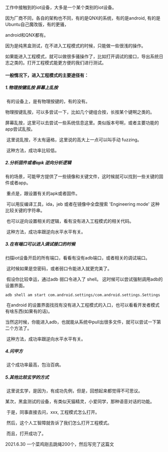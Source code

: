 工作中接触到的iot设备，大多是一个某个类别的iot设备。

因为厂商不同，各自的架构也不同，有的是QNX的系统，有的是android, 有的是Ubuntu自己魔改版，有的更骚，

android和QNX都有。

因为是纯黑盒测试，在不进入工程模式的时候，只能做一些很浅的操作。

如果能进入工程模式，就可以做很多骚操作了，比如打开调试的接口，导出系统日志之类的。打开工程模式能更方便的我们进行测试。

#### 一般情况下，进入工程模式的主要途径有：

##### 1.物理按键乱按 屏幕上乱按

​	有的设备上，是有物理按键的，有的没有。

​	物理按键乱按，可以多尝试一下，比如几个键组合按，长按某个键啊之类的。

​	屏幕乱按，这里可以去尝试一些系统信息这里。类似版本号啊，或者主要功能的app尝试乱按。

​	这里说乱按，不太有逼格，这里说的高大上一点可以叫手动 fuzzing。

​	这种方法，成功率比较低。



##### 2.分析固件或者apk 逆向分析逻辑

​	有的场景，可能甲方提供了一些镜像和关键文件，这时候就可以找到一些关键的固件或者app。

​	重点是，跟设置有关的apk或者固件。

​	可以用反编译工具，ida，jeb 或者在镜像中全盘搜索 'Engineering mode' 这种比较关键的字符串。

​	也可以逆向设置相关的逻辑，看有没有进入工程模式的相关代码。

​	这种方法，成功率跟逆向水平水平有关。



##### 3.在有端口可以进入调试接口的时候

​	扫描iot设备开启的所有端口，看看有没有adb端口，或者相关的调试端口。

​	这时候如果是空密码，或者弱口令能进入就更完美了。

​	假设你比较幸运，通过adb 弱口令进入了 shell。 这时候可以尝试强制调用adb的设置界面。

```shell
adb shell am start com.android.settings/com.android.settings.Settings
```

​	在android 的设置界面找找有没有进入工程模式的入口，也可以看看开发者模式有啥东西(如果有的话)。

​	当然这时候，你能进入adb，也就能从系统中pull出很多文件，就可以尝试一下第二个方法了。

​	这种方法，成功率跟逆向水平水平有关。



##### 4.问甲方

​	这个成功率最高，包治百病。



##### 5.其他比较玄学的方式

​	这里说玄学，是因为，有成功先例，但是，回想起来都觉得不可思议。

​	某次，黑盒测试的设备，有类似天猫精灵，小爱同学，那种语音对话的功能。

​	于是，同事直接去问，xxx, 工程模式怎么打开。

​	然后，这个人工智障就告诉了我们怎么打开工程模式。

​	而且，打开成功了。



2021.6.30 一个菜鸡刚去跳绳200个，然后写完了这篇文